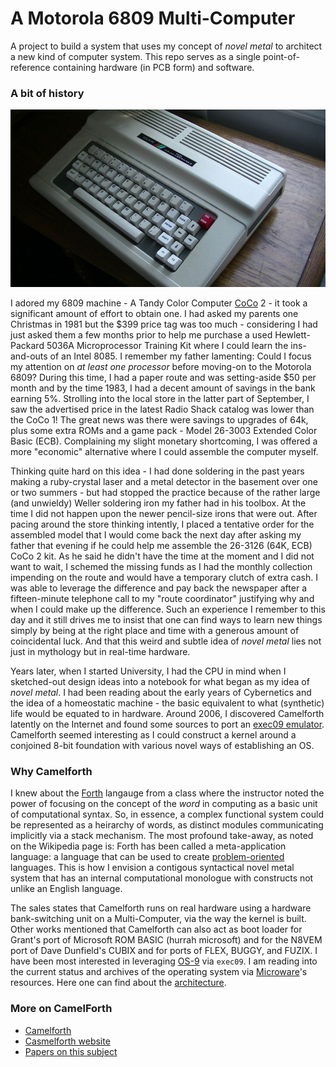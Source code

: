 # A Motorola 6809 Multi-Computer

A project to build a system that uses my concept of _novel metal_ to architect a new kind of computer system. This repo serves as a single point-of-reference containing hardware (in PCB form) and software.

### A bit of history

![TRS-80-Color](/images/trs-80-color.jpg)

I adored my 6809 machine - A Tandy Color Computer [CoCo](https://www.cocopedia.com/wiki/index.php/Main_Page) 2 - it took a significant amount of effort to obtain one. I had asked my parents one Christmas in 1981 but the $399 price tag was too much - considering I had just asked them a few months prior to help me purchase a used Hewlett-Packard 5036A Microprocessor Training Kit where I could learn the ins-and-outs of an Intel 8085. I remember my father lamenting: Could I focus my attention on _at least one processor_ before moving-on to the Motorola 6809? During this time, I had a paper route and was setting-aside $50 per month and by the time 1983, I had a decent amount of savings in the bank earning 5%. Strolling into the local store in the latter part of September, I saw the advertised price in the latest Radio Shack catalog was lower than the CoCo 1! The great news was there were savings to upgrades of 64k, plus some extra ROMs and a game pack - Model 26-3003 Extended Color Basic (ECB). Complaining my slight monetary shortcoming, I was offered a more "economic" alternative where I could assemble the computer myself.

Thinking quite hard on this idea - I had done soldering in the past years making a ruby-crystal laser and a metal detector in the basement over one or two summers - but had stopped the practice because of the rather large (and unwieldy) Weller soldering iron my father had in his toolbox. At the time I did not happen upon the newer pencil-size irons that were out. After pacing around the store thinking intently, I placed a tentative order for the assembled model that I would come back the next day after asking my father that evening if he could help me assemble the 26-3126 (64K, ECB) CoCo 2 kit. As he said he didn't have the time at the moment and I did not want to wait, I schemed the missing funds as I had the monthly collection impending on the route and would have a temporary clutch of extra cash. I was able to leverage the difference and pay back the newspaper after a fifteen-minute telephone call to my "route coordinator" justifying why and when I could make up the difference. Such an experience I remember to this day and it still drives me to insist that one can find ways to learn new things simply by being at the right place and time with a generous amount of coincidental luck. And that this weird and subtle idea of _novel metal_ lies not just in mythology but in real-time hardware.

 Years later, when I started University, I had the CPU in mind when I sketched-out design ideas into a notebook for what began as my idea of _novel metal_. I had been reading about the early years of Cybernetics and the idea of a homeostatic machine - the basic equivalent to what (synthetic) life would be equated to in hardware. Around 2006, I discovered Camelforth latently on the Internet and found some sources to port an [exec09 emulator](https://github.com/cartheur/M6809-exec). Camelforth seemed interesting as I could construct a kernel around a conjoined 8-bit foundation with various novel ways of establishing an OS.

 ### Why Camelforth

 I knew about the [Forth](https://en.wikipedia.org/wiki/Forth_(programming_language)) langauge from a class where the instructor noted the power of focusing on the concept of the _word_ in computing as a basic unit of computational syntax. So, in essence, a complex functional system could be represented as a heirarchy of words, as distinct modules communicating implicitly via a stack mechanism. The most profound take-away, as noted on the Wikipedia page is: Forth has been called a meta-application language: a language that can be used to create [problem-oriented](https://en.wikipedia.org/wiki/Domain-specific_language) languages. This is how I envision a contigous syntactical novel metal system that has an internal computational monologue with constructs not unlike an English language.

The sales states that Camelforth runs on real hardware using a hardware bank-switching unit on a Multi-Computer, via the way the kernel is built. Other works mentioned that Camelforth can also act as boot loader for Grant's port of Microsoft ROM BASIC (hurrah microsoft) and for the N8VEM port of Dave Dunfield's CUBIX and for ports of FLEX, BUGGY, and FUZIX. I have been most interested in leveraging [OS-9](https://en.wikipedia.org/wiki/OS-9) via `exec09`. I am reading into the current status and archives of the operating system via [Microware](https://www.microware.com/index.php/os-9-archive-new/category/3-os9)'s resources. Here one can find about the [architecture](https://www.microware.com/index.php/architecture).

### More on CamelForth

* [Camelforth](https://launchpad.net/camelforth)
* [Casmelforth website](http://www.camelforth.com/)
* [Papers on this subject](http://www.bradrodriguez.com/papers/index.html)
